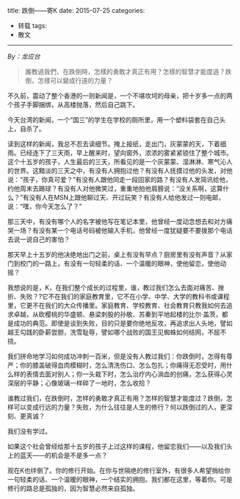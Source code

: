 title: 跌倒——寄K
date: 2015-07-25
categories:
- 转载
tags:
- 散文
---

_By：龙应台_

> 誰教過我們，在跌倒時，怎樣的勇敢才真正有用？怎樣的智慧才能度過？跌倒，怎樣可以變成行遠的力量？

<!-- more -->

不久前，震动了整个香港的一则新闻是，一个不堪坎坷的母亲，把十岁多一点的两个孩子手脚捆绑，从高楼抛落，然后自己跳下。

今天台湾的新闻，一个“国三”的学生在学校的厕所里，用一个塑料袋套在自己头上，自杀了。

读到这样的新闻，我总不忍去读细节。掩上报纸，走出门，灰蒙蒙的天，下着细雨。已经连下了三天雨，早上醒来时，望向窗外，浓浓的雾紧紧锁住了整个城市。这个十五岁的孩子，人生最后的三天，所看见的是一个灰蒙蒙、湿淋淋、寒气沁人的世界。这黯淡的三天之中，有没有人拥抱过他？有没有人抚摸过他的头发，对他说：“孩子，你真可爱？”有没有人跟他同走一段回家的路？有没有人发简讯给他，约他周末去踢球？有没有人对他微笑过，重重地拍他肩膀说：“没关系啊，这算什么？”有没有人在MSN上跟他聊过天、开过玩笑？有没有人给他发过一则电邮，说：“嘿，你今天怎么了？”

那三天中，有没有哪个人的名字被他写在笔记本里，他曾经一度动念想去和对方痛哭一场？有没有某一个电话号码被他输入手机，他曾经一度犹疑要不要拨那个电话去说一说自己的害怕？

那天早上十五岁的他决绝地出门之前，桌上有没有早点？厨房里有没有声音？从家门到校门的一路上，有没有一句轻柔的话、一个温暖的眼神，使他留恋，使他动摇？

我想说的是，K，在我们整个成长的过程里，谁，教过我们怎么去面对痛苦、挫折、失败？?它不在我们的家庭教育里，它不在小学、中学、大学的教科书或课程里，它更不在我们的大众传播里。家庭教育、学校教育、社会教育只教我如何去追求卓越，从砍樱桃的华盛顿、悬梁刺股的孙敬、苏秦到平地起楼的比尔·盖茨，都是成功的典范。即使是谈到失败，目的只是要你绝地反攻，再追求出人头地，譬如越王勾践的卧薪尝胆，洗雪耻辱，譬如哪个战败的国王见蜘蛛如何结网，不屈不挠。

我们拼命地学习如何成功冲刺一百米，但是没有人教过我们：你跌倒时，怎得有尊严；你的膝盖破得血肉模糊时，怎么清洗伤口、怎么包扎；你痛得无忍受时，用什么样的表情去面对别人；你一头栽下时，怎么治疗内心淌血的创痛，怎么获得心灵深层的平静；心像玻璃一样碎了一地时，怎么收拾？

谁教过我们，在跌倒时，怎样的勇敢才真正有用？怎样的智慧才能度过？跌倒，怎样可以变成行远的力量？失败，为什么往往是人生的修行？何以跌倒过的人，更深刻、更真诚？

我们没有学过。

如果这个社会曾经给那十五岁的孩子上过这样的课程，他留恋我们——以及我们头上的蓝天——的机会是不是多一点？

观在K也绊倒了。你的修行开始。在你与世隔绝的修行室外，有很多人希望捎给你一句轻柔的话、一个温暖的眼神，一个结实的拥抱。我们都在这里，等着你。可是修行的路总是孤独的，因为智慧必然来自孤独。